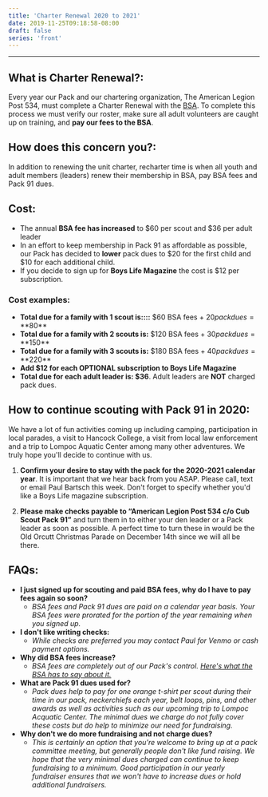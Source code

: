```yaml
---
title: 'Charter Renewal 2020 to 2021'
date: 2019-11-25T09:18:58-08:00
draft: false
series: 'front'
---
```

---

## What is Charter Renewal?:

Every year our Pack and our chartering organization, The American Legion Post 534, must complete a Charter Renewal with the [BSA](https://www.scouting.org/). To complete this process we must verify our roster, make sure all adult volunteers are caught up on training, and **pay our fees to the BSA**.

## How does this concern you?:

In addition to renewing the unit charter, recharter time is when all youth and adult members (leaders) renew their membership in BSA, pay BSA fees and Pack 91 dues.

## Cost:

- The annual **BSA fee has increased** to $60 per scout and $36 per adult leader
- In an effort to keep membership in Pack 91 as affordable as possible, our Pack has decided to **lower** pack dues to $20 for the first child and $10 for each additional child.
- If you decide to sign up for **Boys Life Magazine** the cost is $12 per subscription.

### Cost examples:

- **Total due for a family with 1 scout is::::** $60 BSA fees + $20 pack dues = **$80**
- **Total due for a family with 2 scouts is:** $120 BSA fees + $30 pack dues = **$150**
- **Total due for a family with 3 scouts is:** $180 BSA fees + $40 pack dues = **$220**
- **Add $12 for each OPTIONAL subscription to Boys Life Magazine**
- **Total due for each adult leader is: $36**. Adult leaders are **NOT** charged pack dues.

## How to continue scouting with Pack 91 in 2020:

We have a lot of fun activities coming up including camping, participation in local parades, a visit to Hancock College, a visit from local law enforcement and a trip to Lompoc Aquatic Center among many other adventures. We truly hope you'll decide to continue with us.

1. **Confirm your desire to stay with the pack for the 2020-2021 calendar year**. It is important that we hear back from you ASAP. Please call, text or email Paul Bartsch this week. Don't forget to specify whether you'd like a Boys Life magazine subscription.

2. **Please make checks payable to “American Legion Post 534 c/o Cub Scout Pack 91”** and turn them in to either your den leader or a Pack leader as soon as possible. A perfect time to turn these in would be the Old Orcutt Christmas Parade on December 14th since we will all be there.

## FAQs:

- **I just signed up for scouting and paid BSA fees, why do I have to pay fees again so soon?**
  - *BSA fees and Pack 91 dues are paid on a calendar year basis. Your BSA fees were prorated for the portion of the year remaining when you signed up.*
- **I don't like writing checks:**
  - *While checks are preferred you may contact Paul for Venmo or cash payment options.*
- **Why did BSA fees increase?**
  - *BSA fees are completely out of our Pack's control. [Here's what the BSA has to say about it.](https://scoutingwire.org/bsa-membership-fee-increase-details-and-faq/)*
- **What are Pack 91 dues used for?**
  - *Pack dues help to pay for one orange t-shirt per scout during their time in our pack, neckerchiefs each year, belt loops, pins, and other awards as well as activities such as our upcoming trip to Lompoc Acquatic Center. The minimal dues we charge do not fully cover these costs but do help to minimize our need for fundraising.*
- **Why don't we do more fundraising and not charge dues?**
  - *This is certainly an option that you're welcome to bring up at a pack committee meeting, but generally people don't like fund raising. We hope that the very minimal dues charged can continue to keep fundraising to a minimum. Good participation in our yearly fundraiser ensures that we won't have to increase dues or hold additional fundraisers.*
